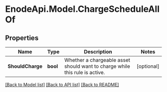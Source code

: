 # EnodeApi.Model.ChargeScheduleAllOf

## Properties

Name | Type | Description | Notes
------------ | ------------- | ------------- | -------------
**ShouldCharge** | **bool** | Whether a chargeable asset should want to charge while this rule is active. | [optional] 

[[Back to Model list]](../README.md#documentation-for-models) [[Back to API list]](../README.md#documentation-for-api-endpoints) [[Back to README]](../README.md)

